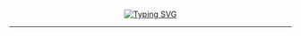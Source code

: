 <div style="text-align: center; margin-top: 20px;">
    <a href="https://git.io/typing-svg">
        <img src="https://readme-typing-svg.herokuapp.com?font=Fira+Code&size=24&pause=1000&color=FCBA03&width=435&lines=Always+learning%2C+always+sharing!;+I'm+Eung+Lyzhia..." alt="Typing SVG" />
    </a>
</div></a>
<hr/>







<!--- 👋 Hi, I’m @lyzhiaa
- 👀 I’m interested in ...
- 🌱 I’m currently learning ...
- 💞️ I’m looking to collaborate on ...
- 📫 How to reach me ...
- 😄 Pronouns: ...
- ⚡ Fun fact: ...
-->
<!---
lyzhiaa/lyzhiaa is a ✨ special ✨ repository because its `README.md` (this file) appears on your GitHub profile.
You can click the Preview link to take a look at your changes.
--->

